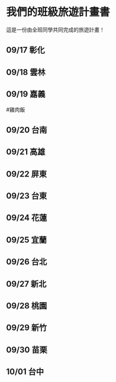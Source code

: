 # 我們的班級旅遊計畫書

這是一份由全班同學共同完成的旅遊計畫！

## 09/17 彰化


## 09/18 雲林


## 09/19 嘉義
#雞肉飯

## 09/20 台南


## 09/21 高雄


## 09/22 屏東


## 09/23 台東


## 09/24 花蓮


## 09/25 宜蘭


## 09/26 台北


## 09/27 新北


## 09/28 桃園


## 09/29 新竹


## 09/30 苗栗


## 10/01 台中



